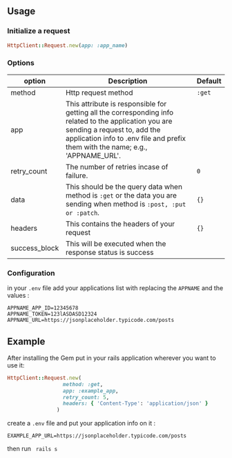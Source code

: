 ## Usage

### Initialize a request

```ruby
HttpClient::Request.new(app: :app_name)
```

### Options

| option        | Description | Default |
|---------------|-------------|---------|
| method        | Http request method | ```:get``` |
| app           | This attribute is responsible for getting all the corresponding info related to the application you are sending a request to, add the application info to .env file and prefix them with the name; e.g., 'APPNAME_URL'. |
| retry_count   | The number of retries incase of failure. | ```0``` |
| data          | This should be the query data when method is ```:get``` or the data you are sending when method is ```:post, :put or :patch```. | ```{}``` |
| headers       | This contains the headers of your request | ```{}``` |
| success_block | This will be executed when the response status is success |

### Configuration

in your ```.env``` file add your applications list with replacing the ```APPNAME``` and the values :

```
APPNAME_APP_ID=12345678
APPNAME_TOKEN=123lASDASD12324
APPNAME_URL=https://jsonplaceholder.typicode.com/posts
```
## Example 
After installing the Gem 
put in your rails application wherever you want to use it:
```ruby
HttpClient::Request.new(
                  method: :get,  
                  app: :example_app, 
                  retry_count: 5, 
                  headers: { 'Content-Type': 'application/json' }
                )
```
create a ```.env``` file and put your application info on it : 
```
EXAMPLE_APP_URL=https://jsonplaceholder.typicode.com/posts
```
then run ``` rails s```

